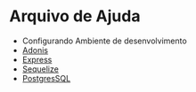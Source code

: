 # Arquivo de Ajuda

- Configurando Ambiente de desenvolvimento
- [Adonis](/src/adonis/index.md)
- [Express](/src/node/index.md)
- [Sequelize](/src/sequelize/index.md)
- [PostgresSQL](/src/postgresSQL/index.md)
